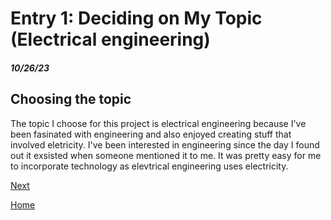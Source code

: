 # Entry 1: Deciding on My Topic (Electrical engineering)
##### 10/26/23

## Choosing the topic

The topic I choose for this project is electrical engineering because I've been fasinated with engineering and also enjoyed creating stuff that involved eletricity. I've been interested in engineering since the day I found out it exsisted when someone mentioned it to me. It was pretty easy for me to incorporate technology as elevtrical engineering uses electricity. 





[Next](entry02.md)

[Home](../README.md)
